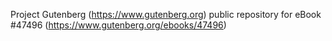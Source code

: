 Project Gutenberg (https://www.gutenberg.org) public repository for eBook #47496 (https://www.gutenberg.org/ebooks/47496)
